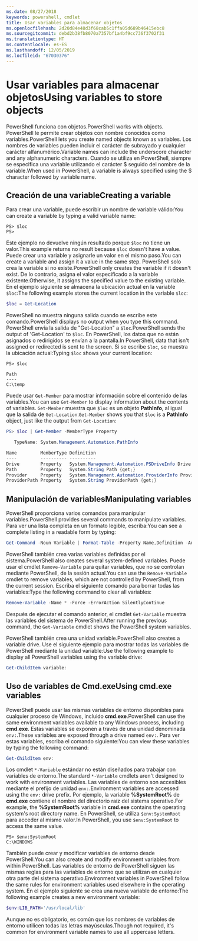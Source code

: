 ```yaml
---
ms.date: 08/27/2018
keywords: powershell, cmdlet
title: Usar variables para almacenar objetos
ms.openlocfilehash: 2d20d84e48d3f68cab5c1ffa05d689b46415ebc8
ms.sourcegitcommit: debd2b38fb8070a7357bf1a4bf9cc736f3702f31
ms.translationtype: HT
ms.contentlocale: es-ES
ms.lasthandoff: 12/05/2019
ms.locfileid: "67030376"
---
```

# <a name="using-variables-to-store-objects"></a><span data-ttu-id="5dcb3-103">Usar variables para almacenar objetos</span><span class="sxs-lookup"><span data-stu-id="5dcb3-103">Using variables to store objects</span></span>

<span data-ttu-id="5dcb3-104">PowerShell funciona con objetos.</span><span class="sxs-lookup"><span data-stu-id="5dcb3-104">PowerShell works with objects.</span></span> <span data-ttu-id="5dcb3-105">PowerShell le permite crear objetos con nombre conocidos como variables.</span><span class="sxs-lookup"><span data-stu-id="5dcb3-105">PowerShell lets you create named objects known as variables.</span></span>
<span data-ttu-id="5dcb3-106">Los nombres de variables pueden incluir el carácter de subrayado y cualquier carácter alfanumérico.</span><span class="sxs-lookup"><span data-stu-id="5dcb3-106">Variable names can include the underscore character and any alphanumeric characters.</span></span> <span data-ttu-id="5dcb3-107">Cuando se utiliza en PowerShell, siempre se especifica una variable utilizando el carácter \$ seguido del nombre de la variable.</span><span class="sxs-lookup"><span data-stu-id="5dcb3-107">When used in PowerShell, a variable is always specified using the \$ character followed by variable name.</span></span>

## <a name="creating-a-variable"></a><span data-ttu-id="5dcb3-108">Creación de una variable</span><span class="sxs-lookup"><span data-stu-id="5dcb3-108">Creating a variable</span></span>

<span data-ttu-id="5dcb3-109">Para crear una variable, puede escribir un nombre de variable válido:</span><span class="sxs-lookup"><span data-stu-id="5dcb3-109">You can create a variable by typing a valid variable name:</span></span>

```
PS> $loc
PS>
```

<span data-ttu-id="5dcb3-110">Este ejemplo no devuelve ningún resultado porque `$loc` no tiene un valor.</span><span class="sxs-lookup"><span data-stu-id="5dcb3-110">This example returns no result because `$loc` doesn't have a value.</span></span> <span data-ttu-id="5dcb3-111">Puede crear una variable y asignarle un valor en el mismo paso.</span><span class="sxs-lookup"><span data-stu-id="5dcb3-111">You can create a variable and assign it a value in the same step.</span></span> <span data-ttu-id="5dcb3-112">PowerShell solo crea la variable si no existe.</span><span class="sxs-lookup"><span data-stu-id="5dcb3-112">PowerShell only creates the variable if it doesn't exist.</span></span>
<span data-ttu-id="5dcb3-113">De lo contrario, asigna el valor especificado a la variable existente.</span><span class="sxs-lookup"><span data-stu-id="5dcb3-113">Otherwise, it assigns the specified value to the existing variable.</span></span> <span data-ttu-id="5dcb3-114">En el ejemplo siguiente se almacena la ubicación actual en la variable `$loc`:</span><span class="sxs-lookup"><span data-stu-id="5dcb3-114">The following example stores the current location in the variable `$loc`:</span></span>

```powershell
$loc = Get-Location
```

<span data-ttu-id="5dcb3-115">PowerShell no muestra ninguna salida cuando se escribe este comando.</span><span class="sxs-lookup"><span data-stu-id="5dcb3-115">PowerShell displays no output when you type this command.</span></span> <span data-ttu-id="5dcb3-116">PowerShell envía la salida de "Get-Location" a `$loc`.</span><span class="sxs-lookup"><span data-stu-id="5dcb3-116">PowerShell sends the output of 'Get-Location' to `$loc`.</span></span> <span data-ttu-id="5dcb3-117">En PowerShell, los datos que no están asignados o redirigidos se envían a la pantalla.</span><span class="sxs-lookup"><span data-stu-id="5dcb3-117">In PowerShell, data that isn't assigned or redirected is sent to the screen.</span></span> <span data-ttu-id="5dcb3-118">Si se escribe `$loc`, se muestra la ubicación actual:</span><span class="sxs-lookup"><span data-stu-id="5dcb3-118">Typing `$loc` shows your current location:</span></span>

```
PS> $loc

Path
----
C:\temp
```

<span data-ttu-id="5dcb3-119">Puede usar `Get-Member` para mostrar información sobre el contenido de las variables.</span><span class="sxs-lookup"><span data-stu-id="5dcb3-119">You can use `Get-Member` to display information about the contents of variables.</span></span> <span data-ttu-id="5dcb3-120">`Get-Member` muestra que `$loc` es un objeto **PathInfo**, al igual que la salida de `Get-Location`:</span><span class="sxs-lookup"><span data-stu-id="5dcb3-120">`Get-Member` shows you that `$loc` is a **PathInfo** object, just like the output from `Get-Location`:</span></span>

```powershell
PS> $loc | Get-Member -MemberType Property

   TypeName: System.Management.Automation.PathInfo

Name         MemberType Definition
----         ---------- ----------
Drive        Property   System.Management.Automation.PSDriveInfo Drive {get;}
Path         Property   System.String Path {get;}
Provider     Property   System.Management.Automation.ProviderInfo Provider {...
ProviderPath Property   System.String ProviderPath {get;}
```

## <a name="manipulating-variables"></a><span data-ttu-id="5dcb3-121">Manipulación de variables</span><span class="sxs-lookup"><span data-stu-id="5dcb3-121">Manipulating variables</span></span>

<span data-ttu-id="5dcb3-122">PowerShell proporciona varios comandos para manipular variables.</span><span class="sxs-lookup"><span data-stu-id="5dcb3-122">PowerShell provides several commands to manipulate variables.</span></span> <span data-ttu-id="5dcb3-123">Para ver una lista completa en un formato legible, escriba:</span><span class="sxs-lookup"><span data-stu-id="5dcb3-123">You can see a complete listing in a readable form by typing:</span></span>

```powershell
Get-Command -Noun Variable | Format-Table -Property Name,Definition -AutoSize -Wrap
```

<span data-ttu-id="5dcb3-124">PowerShell también crea varias variables definidas por el sistema.</span><span class="sxs-lookup"><span data-stu-id="5dcb3-124">PowerShell also creates several system-defined variables.</span></span> <span data-ttu-id="5dcb3-125">Puede usar el cmdlet `Remove-Variable` para quitar variables, que no se controlan mediante PowerShell, de la sesión actual.</span><span class="sxs-lookup"><span data-stu-id="5dcb3-125">You can use the `Remove-Variable` cmdlet to remove variables, which are not controlled by PowerShell, from the current session.</span></span> <span data-ttu-id="5dcb3-126">Escriba el siguiente comando para borrar todas las variables:</span><span class="sxs-lookup"><span data-stu-id="5dcb3-126">Type the following command to clear all variables:</span></span>

```powershell
Remove-Variable -Name * -Force -ErrorAction SilentlyContinue
```

<span data-ttu-id="5dcb3-127">Después de ejecutar el comando anterior, el cmdlet `Get-Variable` muestra las variables del sistema de PowerShell.</span><span class="sxs-lookup"><span data-stu-id="5dcb3-127">After running the previous command, the `Get-Variable` cmdlet shows the PowerShell system variables.</span></span>

<span data-ttu-id="5dcb3-128">PowerShell también crea una unidad variable.</span><span class="sxs-lookup"><span data-stu-id="5dcb3-128">PowerShell also creates a variable drive.</span></span> <span data-ttu-id="5dcb3-129">Use el siguiente ejemplo para mostrar todas las variables de PowerShell mediante la unidad variable:</span><span class="sxs-lookup"><span data-stu-id="5dcb3-129">Use the following example to display all PowerShell variables using the variable drive:</span></span>

```powershell
Get-ChildItem variable:
```

## <a name="using-cmdexe-variables"></a><span data-ttu-id="5dcb3-130">Uso de variables de Cmd.exe</span><span class="sxs-lookup"><span data-stu-id="5dcb3-130">Using cmd.exe variables</span></span>

<span data-ttu-id="5dcb3-131">PowerShell puede usar las mismas variables de entorno disponibles para cualquier proceso de Windows, incluido **cmd.exe**.</span><span class="sxs-lookup"><span data-stu-id="5dcb3-131">PowerShell can use the same environment variables available to any Windows process, including **cmd.exe**.</span></span> <span data-ttu-id="5dcb3-132">Estas variables se exponen a través de una unidad denominada `env:`.</span><span class="sxs-lookup"><span data-stu-id="5dcb3-132">These variables are exposed through a drive named `env:`.</span></span> <span data-ttu-id="5dcb3-133">Para ver estas variables, escriba el comando siguiente:</span><span class="sxs-lookup"><span data-stu-id="5dcb3-133">You can view these variables by typing the following command:</span></span>

```powershell
Get-ChildItem env:
```

<span data-ttu-id="5dcb3-134">Los cmdlet `*-Variable` estándar no están diseñados para trabajar con variables de entorno.</span><span class="sxs-lookup"><span data-stu-id="5dcb3-134">The standard `*-Variable` cmdlets aren't designed to work with environment variables.</span></span> <span data-ttu-id="5dcb3-135">Las variables de entorno son accesibles mediante el prefijo de unidad `env:`.</span><span class="sxs-lookup"><span data-stu-id="5dcb3-135">Environment variables are accessed using the `env:` drive prefix.</span></span> <span data-ttu-id="5dcb3-136">Por ejemplo, la variable **%SystemRoot%** de **cmd.exe** contiene el nombre del directorio raíz del sistema operativo.</span><span class="sxs-lookup"><span data-stu-id="5dcb3-136">For example, the **%SystemRoot%** variable in **cmd.exe** contains the operating system's root directory name.</span></span> <span data-ttu-id="5dcb3-137">En PowerShell, se utiliza `$env:SystemRoot` para acceder al mismo valor.</span><span class="sxs-lookup"><span data-stu-id="5dcb3-137">In PowerShell, you use `$env:SystemRoot` to access the same value.</span></span>

```
PS> $env:SystemRoot
C:\WINDOWS
```

<span data-ttu-id="5dcb3-138">También puede crear y modificar variables de entorno desde PowerShell.</span><span class="sxs-lookup"><span data-stu-id="5dcb3-138">You can also create and modify environment variables from within PowerShell.</span></span> <span data-ttu-id="5dcb3-139">Las variables de entorno de PowerShell siguen las mismas reglas para las variables de entorno que se utilizan en cualquier otra parte del sistema operativo.</span><span class="sxs-lookup"><span data-stu-id="5dcb3-139">Environment variables in PowerShell follow the same rules for environment variables used elsewhere in the operating system.</span></span> <span data-ttu-id="5dcb3-140">En el ejemplo siguiente se crea una nueva variable de entorno:</span><span class="sxs-lookup"><span data-stu-id="5dcb3-140">The following example creates a new environment variable:</span></span>

```powershell
$env:LIB_PATH='/usr/local/lib'
```

<span data-ttu-id="5dcb3-141">Aunque no es obligatorio, es común que los nombres de variables de entorno utilicen todas las letras mayúsculas.</span><span class="sxs-lookup"><span data-stu-id="5dcb3-141">Though not required, it's common for environment variable names to use all uppercase letters.</span></span>
